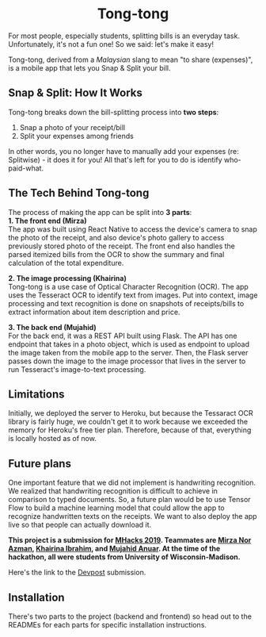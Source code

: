 <h1 align="center">Tong-tong</h1>
 
For most people, especially students, splitting bills is an everyday task. Unfortunately, it's not a fun one! So we said: let's make it easy!

Tong-tong, derived from a _Malaysian_ slang to mean "to share (expenses)", is a mobile app that lets you Snap & Split your bill.

## Snap & Split: How It Works
Tong-tong breaks down the bill-splitting process into __two steps__:  
1) Snap a photo of your receipt/bill  
2) Split your expenses among friends    

In other words, you no longer have to manually add your expenses (re: Splitwise) - it does it for you! All that's left for you to do is identify who-paid-what.

## The Tech Behind Tong-tong
The process of making the app can be split into __3 parts__:  
**1. The front end (Mirza)**     
The app was built using React Native to access the device's camera to snap the photo of the receipt, and also device's photo gallery to access previously stored photo of the receipt. The front end also handles the parsed itemized bills from the OCR to show the summary and final calculation of the total expenditure. 
    
**2. The image processing (Khairina)**   
Tong-tong is a use case of Optical Character Recognition (OCR). The app uses the Tesseract OCR to identify text from images. Put into context, image processing and text recognition is done on snapshots of receipts/bills to extract information about item description and price.
    
**3. The back end (Mujahid)**   
For the back end, it was a REST API built using Flask. The API has one endpoint that takes in a photo object, which is used as endpoint to upload the image taken from the mobile app to the server. Then, the Flask server passes down the image to the image processor that lives in the server to run Tesseract's image-to-text processing. 
 
## Limitations
Initially, we deployed the server to Heroku, but because the Tessaract OCR library is fairly huge, we couldn't get it to work because we exceeded the memory for Heroku's free tier plan. Therefore, because of that, everything is locally hosted as of now.

## Future plans
One important feature that we did not implement is handwriting recognition. We realized that handwriting recognition is difficult to achieve in comparison to typed documents. So, a future plan would be to use Tensor Flow to build a machine learning model that could allow the app to recognize handwritten texts on the receipts. We want to also deploy the app live so that people can actually download it.
  
**This project is a submission for [MHacks 2019](https://mhacks.org). Teammates are [Mirza Nor Azman](https://github.com/mirzanorazman), [Khairina Ibrahim](https://github.com/bintiibrahim), and [Mujahid Anuar](https://github.com/mujahidfa). At the time of the hackathon, all were students from University of Wisconsin-Madison.**

Here's the link to the [Devpost](https://devpost.com/software/tong-tong) submission.

## Installation
There's two parts to the project (backend and frontend) so head out to the READMEs for each parts for specific installation instructions.
